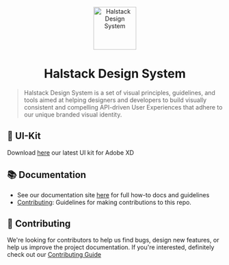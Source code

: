 <p align="center">
  <a href="https://developer.dxc.com/design/principles">
    <img alt="Halstack Design System" src="https://developer.dxc.com/static/media/halstack.08bea965.svg" width="100px" />
  </a>
</p>

<h1 align="center">
  Halstack Design System
</h1>

> Halstack Design System is a set of visual principles, guidelines, 
> and tools aimed at helping designers and developers to build visually 
> consistent and compelling API-driven User Experiences that adhere 
> to our unique branded visual identity. 

## 📐 UI-Kit

Download [here](https://github.com/dxc-technology/halstack-style-guide/raw/release-2.1/ui-kit/UI%20Kit-Halstack_v2.1.1-beta.xd) our latest UI kit for Adobe XD

## :books: Documentation

- See our documentation site [here](https://developer.dxc.com/design/principles) for full how-to docs and guidelines
- [Contributing](CONTRIBUTING.md): Guidelines for making contributions
  to this repo.



## 🙌 Contributing

We're looking for contributors to help us find bugs, design new features,
or help us improve the project documentation. If you're interested, definitely
check out our [Contributing Guide](CONTRIBUTING.md)